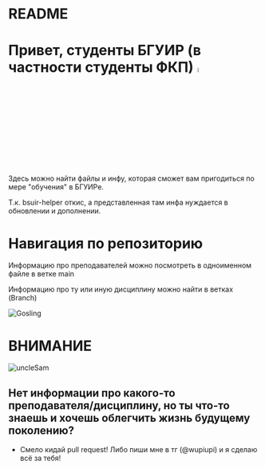 # README

# Привет, студенты БГУИР (в частности студенты ФКП) <img src="https://media.giphy.com/media/v1.Y2lkPTc5MGI3NjExbWcwbXBpbnRtOHcxMjRydXdxdnhrOWE2amo0d2Vydm9na2Z4b3k3bCZlcD12MV9pbnRlcm5hbF9naWZfYnlfaWQmY3Q9Zw/c76IJLufpNwSULPk77/giphy.gif" width="5%" height="5%"/>
Здесь можно найти файлы и инфу, которая сможет вам пригодиться по мере "обучения" в БГУИРе.

Т.к. bsuir-helper откис, а представленная там инфа нуждается в обновлении и дополнении.

# Навигация по репозиторию
Информацию про преподавателей можно посмотреть в одноименном файле в ветке main 

Информацию про ту или иную дисциплину можно найти в ветках (Branch)

![Gosling](https://media.giphy.com/media/pi1HV6hj5Cffy/giphy.gif)

# ВНИМАНИЕ

![uncleSam](https://kulturologia.ru/files/u18476/Sovietpropaganda-2.jpg)

## Нет информации про какого-то преподавателя/дисциплину, но ты что-то знаешь и хочешь облегчить жизнь будущему поколению? 
- Смело кидай pull request! Либо пиши мне в тг (@wupiupi) и я сделаю всё за тебя!
